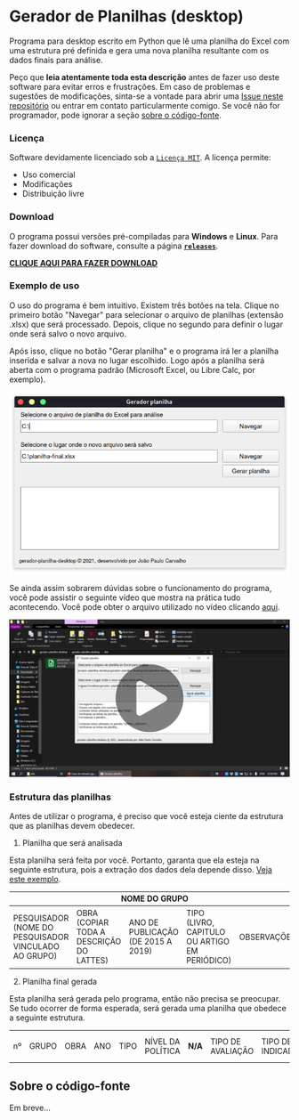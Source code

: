 # Gerador de Planilhas (desktop)

Programa para desktop escrito em Python que lê uma planilha do Excel com uma estrutura pré definida e gera uma nova planilha resultante com os dados finais para análise.

Peço que **leia atentamente toda esta descrição** antes de fazer uso deste software para evitar erros e frustrações. Em caso de problemas e sugestões de modificações, sinta-se a vontade para abrir uma [Issue neste repositório](https://github.com/jjpaulo2/gerador-planilha-desktop/issues) ou entrar em contato particularmente comigo. Se você não for programador, pode ignorar a seção [sobre o código-fonte](#sobre-o-codigo-fonte).

### Licença

Software devidamente licenciado sob a [`Licença MIT`](./LICENSE.md). A licença permite:

- Uso comercial
- Modificações
- Distribuição livre

### Download

O programa possui versões pré-compiladas para **Windows** e **Linux**. Para fazer download do software, consulte a página [**`releases`**](https://github.com/jjpaulo2/gerador-planilha-desktop/releases).

[**CLIQUE AQUI PARA FAZER DOWNLOAD**](https://github.com/jjpaulo2/gerador-planilha-desktop/releases)


### Exemplo de uso

O uso do programa é bem intuitivo. Existem três botões na tela. Clique no primeiro botão "Navegar" para selecionar o arquivo de planilhas (extensão .xlsx) que será processado. Depois, clique no segundo para definir o lugar onde será salvo o novo arquivo.

Após isso, clique no botão "Gerar planilha" e o programa irá ler a planilha inserida e salvar a nova no lugar escolhido. Logo após a planilha será aberta com o programa padrão (Microsoft Excel, ou Libre Calc, por exemplo).

![](readme/tela-programa.png)

Se ainda assim sobrarem dúvidas sobre o funcionamento do programa, você pode assistir o seguinte vídeo que mostra na prática tudo acontecendo. Você pode obter o arquivo utilizado no vídeo clicando [aqui](https://www.dropbox.com/scl/fi/aiwao0801exyeacwqqgwo/planilha-exemplo.xlsx?dl=0&rlkey=g308h7es1d4m406ryen4v61m9).

[![Exemplo de uso do programa](readme/preview-video.png)](https://www.dropbox.com/s/fdhlcnzpm74infq/exemplo-uso.mp4?dl=0)

### Estrutura das planilhas

Antes de utilizar o programa, é preciso que você esteja ciente da estrutura que as planilhas devem obedecer. 

1. Planilha que será analisada

Esta planilha será feita por você. Portanto, garanta que ela esteja na seguinte estrutura, pois a extração dos dados dela depende disso. [Veja este exemplo](https://www.dropbox.com/scl/fi/aiwao0801exyeacwqqgwo/planilha-exemplo.xlsx?dl=0&rlkey=g308h7es1d4m406ryen4v61m9).

<table>
    <thead>
        <th colspan="5">NOME DO GRUPO</th>
        <td>
            <strong>N/A</strong>
        </td>
        <th colspan="8">AVALIAÇÃO</th>
    </thead>
    <tr>
        <td rowspan="2">PESQUISADOR (NOME DO PESQUISADOR VINCULADO AO GRUPO)</td>
        <td rowspan="2">OBRA (COPIAR TODA A DESCRIÇÃO DO LATTES)</td>
        <td rowspan="2">ANO DE PUBLICAÇÃO (DE 2015 A 2019)</td>
        <td rowspan="2">TIPO (LIVRO, CAPITULO OU ARTIGO EM PERIÓDICO)</td>
        <td rowspan="2">OBSERVAÇÕES</td>
        <td rowspan="2">
            <strong>N/A</strong>
        </td>
        <td colspan="2">APRESENTA UMA AVALIAÇÃO CONCRETA DE P.P.?</td>
        <td rowspan="2">QUAL A METODOLOGIA DE AVALIAÇÃO UTILIZADA?</td>
        <td rowspan="2">QUAIS INDICADORES FORAM UTILIZADOS NA AVALIAÇÃO?</td>
        <td colspan="3">QUAL O NÍVEL DA POLÍTICA AVALIADA?</td>
        <td rowspan="2">QUAIS INDICADORES SÃO CONSIDERADOS NO ESTUDO?</td>
    </tr>
    <tr>
        <td>SIM</td>
        <td>NÃO</td>
        <td>MUNICIPAL</td>
        <td>ESTADUAL</td>
        <td>FEDERAL</td>
    </tr>
</table>

2. Planilha final gerada

Esta planilha será gerada pelo programa, então não precisa se preocupar. Se tudo ocorrer de forma esperada, será gerada uma planilha que obedece a seguinte estrutura.

<table>
    <tr>
        <td>nº</td>
        <td>GRUPO</td>
        <td>OBRA</td>
        <td>ANO</td>
        <td>TIPO</td>
        <td>NÍVEL DA POLÍTICA</td>
        <td>
            <strong>N/A</strong>
        </td>
        <td>TIPO DE AVALIAÇÃO</td>
        <td>TIPO DE INDICADOR</td>
        <td>PERSPECTIVA DO INDICADOR</td>
        <td>VARIÁVEIS RELACIONADAS</td>
    </tr>
</table>

## Sobre o código-fonte

Em breve...